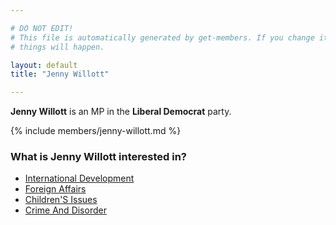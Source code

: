 ```yaml
---

# DO NOT EDIT!
# This file is automatically generated by get-members. If you change it, bad
# things will happen.

layout: default
title: "Jenny Willott"

---
```


**Jenny Willott** is an MP in the **Liberal Democrat** party.

{% include members/jenny-willott.md %}

### What is Jenny Willott interested in?


* [International Development](/interests/international-development.html)
* [Foreign Affairs](/interests/foreign-affairs.html)
* [Children'S Issues](/interests/childrens-issues.html)
* [Crime And Disorder](/interests/crime-and-disorder.html)
